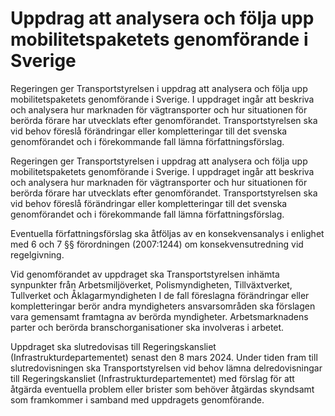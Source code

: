 # Uppdrag att analysera och följa upp mobilitetspaketets genomförande i Sverige

Regeringen ger Transportstyrelsen i uppdrag att analysera och följa upp mobilitetspaketets genomförande i Sverige. I uppdraget ingår att beskriva och analysera hur marknaden för vägtransporter och hur situationen för berörda förare har utvecklats efter genomförandet. Transportstyrelsen ska vid behov föreslå förändringar eller kompletteringar till det svenska genomförandet och i förekommande fall lämna författningsförslag.

Regeringen ger Transportstyrelsen i uppdrag att analysera och följa upp mobilitetspaketets genomförande i Sverige. I uppdraget ingår att beskriva och analysera hur marknaden för vägtransporter och hur situationen för berörda förare har utvecklats efter genomförandet. Transportstyrelsen ska vid behov föreslå förändringar eller kompletteringar till det svenska genomförandet och i förekommande fall lämna författningsförslag.

Eventuella författningsförslag ska åtföljas av en konsekvensanalys i enlighet med 6 och 7 §§ förordningen (2007:1244) om konsekvensutredning vid regelgivning.

Vid genomförandet av uppdraget ska Transportstyrelsen inhämta synpunkter från Arbetsmiljöverket, Polismyndigheten, Tillväxtverket, Tullverket och Åklagarmyndigheten I de fall föreslagna förändringar eller kompletteringar berör andra myndigheters ansvarsområden ska förslagen vara gemensamt framtagna av berörda myndigheter. Arbetsmarknadens parter och berörda branschorganisationer ska involveras i arbetet.

Uppdraget ska slutredovisas till Regeringskansliet (Infrastrukturdepartementet) senast den 8 mars 2024. Under tiden fram till slutredovisningen ska Transportstyrelsen vid behov lämna delredovisningar till Regeringskansliet (Infrastrukturdepartementet) med förslag för att åtgärda eventuella problem eller brister som behöver åtgärdas skyndsamt som framkommer i samband med uppdragets genomförande.
